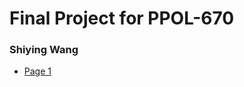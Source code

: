 # Final Project for PPOL-670

### Shiying Wang

* [Page 1](https://sw1115.github.io/finalproj/page1)
